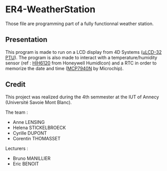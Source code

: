 # ER4-WeatherStation
Those file are programming part of a fully functionnal weather station. 

## Presentation
This program is made to run on a LCD display from 4D Systems ([µLCD-32 PTU](http://www.4dsystems.com.au/product/uLCD_32PTU/)). The program is also made to interact with a temperature/humidity sensor (ref : [HIH6120](http://www.mouser.com/catalog/specsheets/HumidIconHIH6130.pdf) from Honeywell Humidlcon) and a RTC in order to memorize the date and time ([MCP7940N](http://ww1.microchip.com/downloads/en/DeviceDoc/20005010F.pdf) by Microchip).

## Credit
This project was realized during the 4th semmester at the IUT of Annecy (Université Savoie Mont Blanc).

The team :
* Anne LENSING
* Helena STICKELBROECK
* Cyrille DUPONT
* Corentin THOMASSET

Lecturers :
* Bruno MANILLIER
* Eric BENOIT
